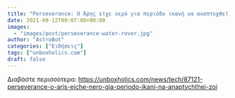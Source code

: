 ```yaml
---
title: "Perseverance: Ο Άρης είχε νερό για περιόδο ικανή να αναπτυχθεί ζωή"
date: 2021-09-12T09:07:08+00:00
images:
  - "images/post/perseverance-water-rover.jpg"
author: "AstroBot"
categories: ["Ειδήσεις"]
tags: ["unboxholics.com"]
draft: false
---
```




Διαβάστε περισσότερα: https://unboxholics.com/news/tech/87121-perseverance-o-aris-eiche-nero-gia-periodo-ikani-na-anaptychthei-zoi
